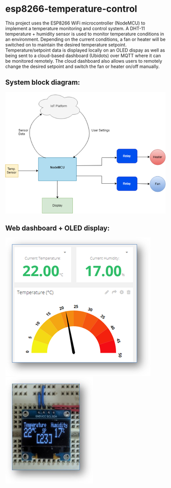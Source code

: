 # esp8266-temperature-control
This project uses the ESP8266 WiFi microcontroller (NodeMCU) to implement a temperature monitoring and control system.
A DHT-11 temperature + humidity sensor is used to monitor temperature conditions in an environment.
Depending on the current conditions, a fan or heater will be switched on to maintain the desired temperature setpoint.
Temperature/setpoint data is displayed locally on an OLED dispay as well as being sent to a cloud-based dashboard (Ubidots) over MQTT where it can be monitored remotely.
The cloud dashboard also allows users to remotely change the desired setpoint and switch the fan or heater on/off manually. 

## System block diagram:

![Screenshot](images/block-diagram.png)

## Web dashboard + OLED display:

![Screenshot](images/ubidots-dashboard.png)     ![Screenshot](images/oled-display.jpg)
